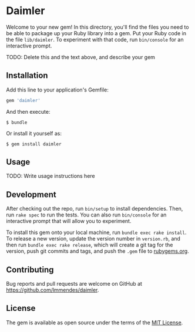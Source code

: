 # Daimler

Welcome to your new gem! In this directory, you'll find the files you need to be able to package up your Ruby library into a gem. Put your Ruby code in the file `lib/daimler`. To experiment with that code, run `bin/console` for an interactive prompt.

TODO: Delete this and the text above, and describe your gem

## Installation

Add this line to your application's Gemfile:

```ruby
gem 'daimler'
```

And then execute:

    $ bundle

Or install it yourself as:

    $ gem install daimler

## Usage

TODO: Write usage instructions here

## Development

After checking out the repo, run `bin/setup` to install dependencies. Then, run `rake spec` to run the tests. You can also run `bin/console` for an interactive prompt that will allow you to experiment.

To install this gem onto your local machine, run `bundle exec rake install`. To release a new version, update the version number in `version.rb`, and then run `bundle exec rake release`, which will create a git tag for the version, push git commits and tags, and push the `.gem` file to [rubygems.org](https://rubygems.org).

## Contributing

Bug reports and pull requests are welcome on GitHub at https://github.com/lmmendes/daimler.

## License

The gem is available as open source under the terms of the [MIT License](http://opensource.org/licenses/MIT).
